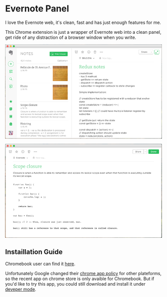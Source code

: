 # Evernote Panel

I love the Evernote web, it's clean, fast and has just enough features for me.

This Chrome extension is just a wrapper of Evernote web into a clean panel, get ride of any distraction of a browser window when you write.

![demo1](./demo1.png)

![demo2](./demo2.png)

## Instaillation Guide

Chromebook user can find it [here](https://chrome.google.com/webstore/detail/evernote-panel/lblgfgbpbmahmhnbijoiaocjkgppgfmj).

Unfortunately Google changed their [chrome app policy](https://blog.chromium.org/2016/08/from-chrome-apps-to-web.html) for other plateforms, so the recent app on chrome store is only avaible for Chromebook. But if you'd like to try this app, you could still download and install it under [deveper mode](https://www.howtogeek.com/233355/how-to-install-extensions-from-outside-the-chrome-web-store-and-firefox-add-ons-gallery/).
